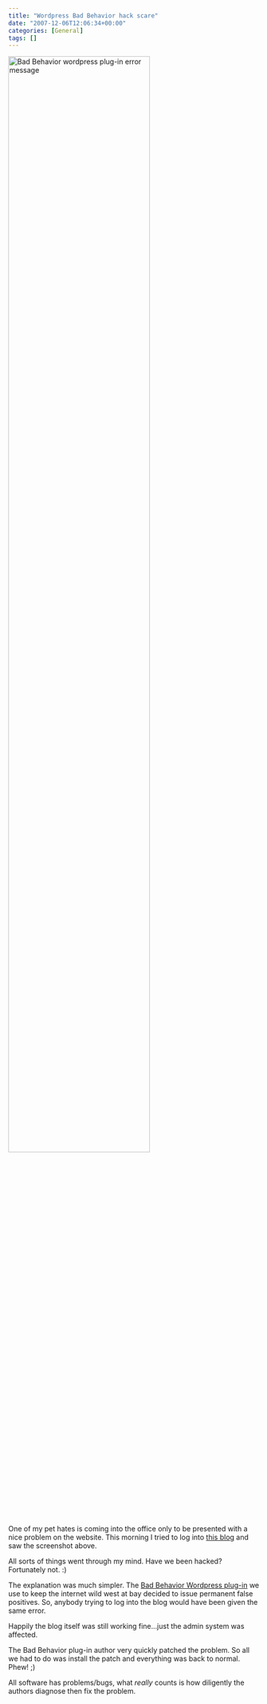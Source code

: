 ```yaml
---
title: "Wordpress Bad Behavior hack scare"
date: "2007-12-06T12:06:34+00:00"
categories: [General]
tags: []
---
```


<a href="http://techteapot.com/wp-content/uploads/2007/12/bad-behaviour-bug1.jpg" title="Bad Behavior wordpress plug-in error message"><img src="http://techteapot.com/wp-content/uploads/2007/12/bad-behaviour-bug1.jpg" alt="Bad Behavior wordpress plug-in error message" height="75%" width="75%" /></a>

One of my pet hates is coming into the office only to be presented with a nice problem on the website. This morning I tried to log into <a href="http://techteapot.com/">this blog</a> and saw the screenshot above.

All sorts of things went through my mind. Have we been hacked? Fortunately not. :)

The explanation was much simpler. The <a href="http://www.bad-behavior.ioerror.us/">Bad Behavior Wordpress plug-in</a> we use to keep the internet wild west at bay decided to issue permanent false positives. So, anybody trying to log into the blog would have been given the same error.

Happily the blog itself was still working fine...just the admin system was affected.

The Bad Behavior plug-in author very quickly patched the problem. So all we had to do was install the patch and everything was back to normal. Phew! ;)

All software has problems/bugs, what <em>really</em> counts is how diligently the authors diagnose then fix the problem.

